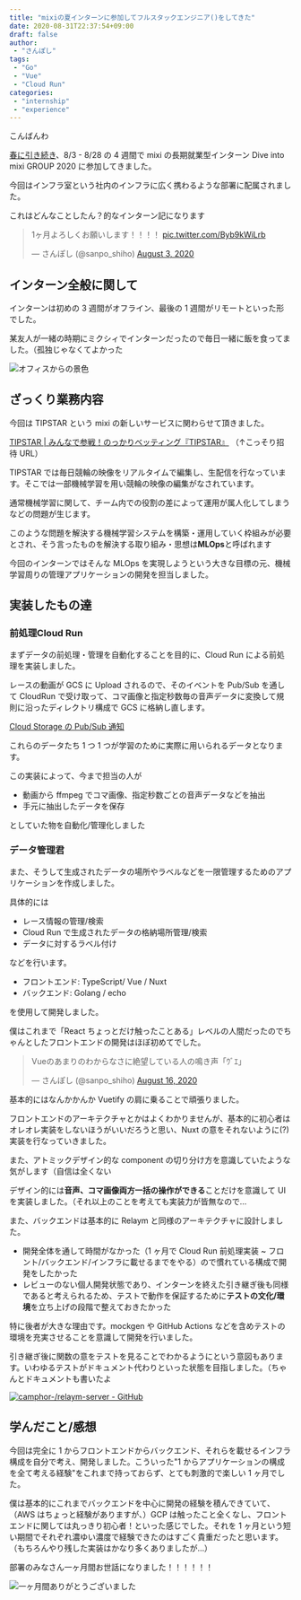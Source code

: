 ```yaml
---
title: "mixiの夏インターンに参加してフルスタックエンジニア()をしてきた"
date: 2020-08-31T22:37:54+09:00
draft: false
author:
 - "さんぽし"
tags:
 - "Go"
 - "Vue"
 - "Cloud Run"
categories:
 - "internship"
 - "experience"
---
```


こんばんわ

[春に引き続き](/posts/mixi-spring-internship-2020/)、8/3 - 8/28 の 4 週間で mixi の長期就業型インターン Dive into mixi GROUP 2020 に参加してきました。

今回はインフラ室という社内のインフラに広く携わるような部署に配属されました。

これはどんなことしたん？的なインターン記になります

<blockquote class="twitter-tweet"><p lang="ja" dir="ltr">1ヶ月よろしくお願いします！！！！ <a href="https://t.co/Byb9kWiLrb">pic.twitter.com/Byb9kWiLrb</a></p>&mdash; さんぽし (@sanpo_shiho) <a href="https://twitter.com/sanpo_shiho/status/1290091976541364224?ref_src=twsrc%5Etfw">August 3, 2020</a></blockquote> <script async src="https://platform.twitter.com/widgets.js" charset="utf-8"></script>

## インターン全般に関して

インターンは初めの 3 週間がオフライン、最後の 1 週間がリモートといった形でした。

某友人が一緒の時期にミクシィでインターンだったので毎日一緒に飯を食ってました。（孤独じゃなくてよかった

![オフィスからの景色](/images/posts/mixi-summer-internship-2020.jpg)

## ざっくり業務内容

今回は TIPSTAR という mixi の新しいサービスに関わらせて頂きました。

[TIPSTAR | みんなで参戦！のっかりベッティング『TIPSTAR』](https://tipstar.com/top?inviteCode=7a23e404-d803-44ab-a246-13232f1a6b2f)
（↑こっそり招待 URL）

TIPSTAR では毎日競輪の映像をリアルタイムで編集し、生配信を行なっています。そこでは一部機械学習を用い競輪の映像の編集がなされています。

通常機械学習に関して、チーム内での役割の差によって運用が属人化してしまうなどの問題が生じます。

このような問題を解決する機械学習システムを構築・運用していく枠組みが必要とされ、そう言ったものを解決する取り組み・思想は**MLOps**と呼ばれます

今回のインターンではそんな MLOps を実現しようという大きな目標の元、機械学習周りの管理アプリケーションの開発を担当しました。

## 実装したもの達

### 前処理Cloud Run

まずデータの前処理・管理を自動化することを目的に、Cloud Run による前処理を実装しました。

レースの動画が GCS に Upload されるので、そのイベントを Pub/Sub を通して CloudRun で受け取って、コマ画像と指定秒数毎の音声データに変換して規則に沿ったディレクトリ構成で GCS に格納し直します。

[Cloud Storage の Pub/Sub 通知](https://cloud.google.com/storage/docs/pubsub-notifications?hl=ja)

これらのデータたち 1 つ 1 つが学習のために実際に用いられるデータとなります。

この実装によって、今まで担当の人が

- 動画から ffmpeg でコマ画像、指定秒数ごとの音声データなどを抽出
- 手元に抽出したデータを保存

としていた物を自動化/管理化しました


### データ管理君


また、そうして生成されたデータの場所やラベルなどを一限管理するためのアプリケーションを作成しました。

具体的には

- レース情報の管理/検索
- Cloud Run で生成されたデータの格納場所管理/検索
- データに対するラベル付け

などを行います。

- フロントエンド: TypeScript/ Vue / Nuxt
- バックエンド: Golang / echo

を使用して開発しました。


僕はこれまで「React ちょっとだけ触ったことある」レベルの人間だったのでちゃんとしたフロントエンドの開発はほぼ初めてでした。

<blockquote class="twitter-tweet"><p lang="ja" dir="ltr">Vueのあまりのわからなさに絶望している人の鳴き声「ｳﾞｴ」</p>&mdash; さんぽし (@sanpo_shiho) <a href="https://twitter.com/sanpo_shiho/status/1294973265895501825?ref_src=twsrc%5Etfw">August 16, 2020</a></blockquote> <script async src="https://platform.twitter.com/widgets.js" charset="utf-8"></script>

基本的にはなんかかんか Vuetify の肩に乗ることで頑張りました。

フロントエンドのアーキテクチャとかはよくわかりませんが、基本的に初心者はオレオレ実装をしないほうがいいだろうと思い、Nuxt の意をそれないように(?)実装を行なっていきました。

また、アトミックデザイン的な component の切り分け方を意識していたような気がします（自信は全くない

デザイン的には**音声、コマ画像両方一括の操作ができる**ことだけを意識して UI を実装しました。（それ以上のことを考えても実装力が皆無なので…

また、バックエンドは基本的に Relaym と同様のアーキテクチャに設計しました。

- 開発全体を通して時間がなかった（1 ヶ月で Cloud Run 前処理実装 ~ フロント/バックエンド/インフラに載せるまでをやる）ので慣れている構成で開発をしたかった
- レビューのない個人開発状態であり、インターンを終えた引き継ぎ後も同様であると考えられるため、テストで動作を保証するために**テストの文化/環境**を立ち上げの段階で整えておきたかった

特に後者が大きな理由です。mockgen や GitHub Actions などを含めテストの環境を充実させることを意識して開発を行いました。

引き継ぎ後に関数の意をテストを見ることでわかるようにという意図もあります。いわゆるテストがドキュメント代わりといった状態を目指しました。（ちゃんとドキュメントも書いたよ

[![camphor-/relaym-server - GitHub](https://gh-card.dev/repos/camphor-/relaym-server.svg)](https://github.com/camphor-/relaym-server)

## 学んだこと/感想

今回は完全に 1 からフロントエンドからバックエンド、それらを載せるインフラ構成を自分で考え、開発しました。こういった"1 からアプリケーションの構成を全て考える経験"をこれまで持っておらず、とても刺激的で楽しい 1 ヶ月でした。

僕は基本的にこれまでバックエンドを中心に開発の経験を積んできていて、（AWS はちょっと経験がありますが、）GCP は触ったこと全くなし、フロントエンドに関しては丸っきり初心者！といった感じでした。それを 1 ヶ月という短い期間でそれぞれ濃ゆい濃度で経験できたのはすごく貴重だったと思います。（もちろんやり残した実装はかなり多くありましたが…）

部署のみなさん一ヶ月間お世話になりました！！！！！！

![一ヶ月間ありがとうございました](/images/posts/mixi-summer-internship-20202.png)
